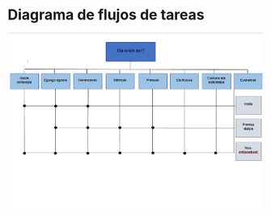 # Diagrama de flujos de tareas

<!--
Subid vuestro diagrama de flujo de tareas en formato de imagen 
en esta misma carpeta y enlazadlo en este documento, así:

![texto alternativo o descripción de la imagen](nombre-archivo-imagen.png)
-->

![Gure webgunearen prozesuen diagrama](diagrama.png)
